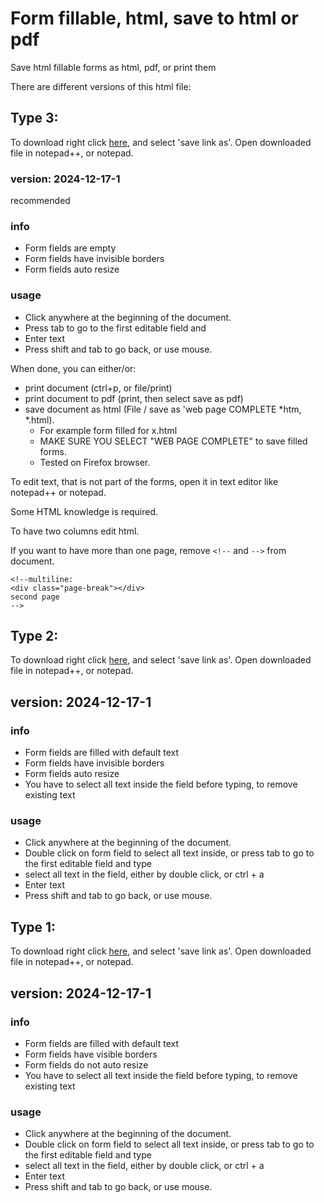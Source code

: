 # Form fillable, html, save to html or pdf
Save html fillable forms as html, pdf, or print them

There are different versions of this html file:

## Type 3:

To download right click [here](https://raw.githubusercontent.com/dbojan/form-fillable-html-to-pdf/refs/heads/main/form%20fillable%20type%203%20-%20auto%20resize%20-%20empty%20fields%20-%20press%20tab%20to%20go%20to%201st%20field.html), and select 'save link as'. Open downloaded file in notepad++, or notepad.

### version: 2024-12-17-1

recommended

### info
- Form fields are empty
- Form fields have invisible borders
- Form fields auto resize


### usage
- Click anywhere at the beginning of the document.
- Press tab to go to the first editable field and 
- Enter text
- Press shift and tab to go back, or use mouse.


When done, you can either/or:
- print document (ctrl+p, or file/print)
- print document to pdf (print, then select save as pdf)
- save document as html (File / save as 'web page COMPLETE *htm, *.html). 
  - For example form filled for x.html
  - MAKE SURE YOU SELECT "WEB PAGE COMPLETE" to save filled forms.
  - Tested on Firefox browser.


To edit text, that is not part of the forms, open it in text editor like notepad++ or notepad.

Some HTML knowledge is required.

To have two columns edit html.

If you want to have more than one page, remove `<!--` and `-->` from document.
```
<!--multiline: 
<div class="page-break"></div>
second page
-->
```

## Type 2:

To download right click [here](https://raw.githubusercontent.com/dbojan/form-fillable-html-to-pdf/refs/heads/main/form%20fillable%20type%202%20-%20auto%20resize.html), and select 'save link as'. Open downloaded file in notepad++, or notepad.

## version: 2024-12-17-1

### info
- Form fields are filled with default text
- Form fields have invisible borders
- Form fields auto resize
- You have to select all text inside the field before typing, to remove existing text

### usage
- Click anywhere at the beginning of the document.
- Double click on form field to select all text inside, or press tab to go to the first editable field and type
- select all text in the field, either by double click, or ctrl + a
- Enter text
- Press shift and tab to go back, or use mouse.



## Type 1:

To download right click [here](https://raw.githubusercontent.com/dbojan/form-fillable-html-to-pdf/refs/heads/main/form%20fillable%20type%201.html), and select 'save link as'. Open downloaded file in notepad++, or notepad.

## version: 2024-12-17-1

### info
- Form fields are filled with default text
- Form fields have visible borders
- Form fields do not auto resize
- You have to select all text inside the field before typing, to remove existing text

### usage
- Click anywhere at the beginning of the document.
- Double click on form field to select all text inside, or press tab to go to the first editable field and type
- select all text in the field, either by double click, or ctrl + a
- Enter text
- Press shift and tab to go back, or use mouse.







